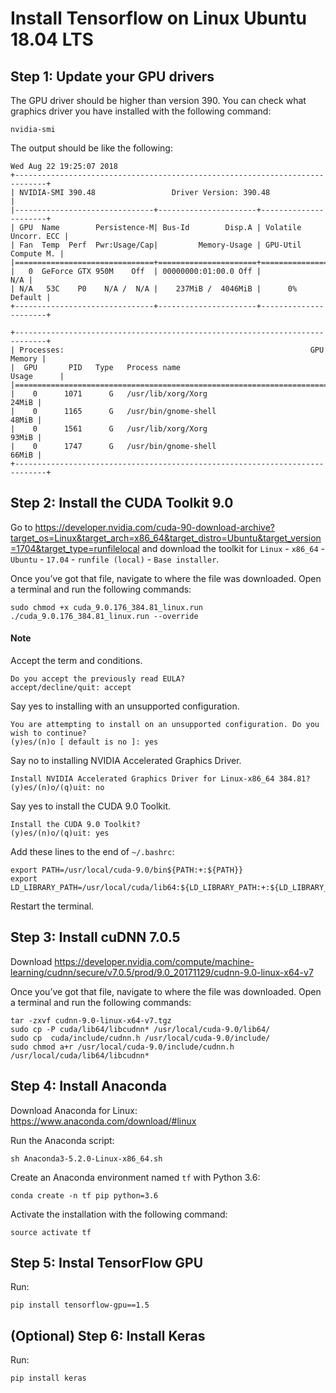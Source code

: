 # Install Tensorflow on Linux Ubuntu 18.04 LTS

## Step 1: Update your GPU drivers

The GPU driver should be higher than version 390. You can check what graphics driver you have installed with the following command:

```
nvidia-smi
```

The output should be like the following:

```
Wed Aug 22 19:25:07 2018 
+-----------------------------------------------------------------------------+
| NVIDIA-SMI 390.48                 Driver Version: 390.48                    |
|-------------------------------+----------------------+----------------------+
| GPU  Name        Persistence-M| Bus-Id        Disp.A | Volatile Uncorr. ECC |
| Fan  Temp  Perf  Pwr:Usage/Cap|         Memory-Usage | GPU-Util  Compute M. |
|===============================+======================+======================|
|   0  GeForce GTX 950M    Off  | 00000000:01:00.0 Off |                  N/A |
| N/A   53C    P0    N/A /  N/A |    237MiB /  4046MiB |      0%      Default |
+-------------------------------+----------------------+----------------------+
                                                                               
+-----------------------------------------------------------------------------+
| Processes:                                                       GPU Memory |
|  GPU       PID   Type   Process name                             Usage      |
|=============================================================================|
|    0      1071      G   /usr/lib/xorg/Xorg                            24MiB |
|    0      1165      G   /usr/bin/gnome-shell                          48MiB |
|    0      1561      G   /usr/lib/xorg/Xorg                            93MiB |
|    0      1747      G   /usr/bin/gnome-shell                          66MiB |
+-----------------------------------------------------------------------------+
```

## Step 2: Install the CUDA Toolkit 9.0


Go to https://developer.nvidia.com/cuda-90-download-archive?target_os=Linux&target_arch=x86_64&target_distro=Ubuntu&target_version=1704&target_type=runfilelocal and download the toolkit for `Linux` - `x86_64` - `Ubuntu` - `17.04` - `runfile (local)` - `Base installer`.

Once you’ve got that file, navigate to where the file was downloaded. Open a terminal and run the following commands:


```
sudo chmod +x cuda_9.0.176_384.81_linux.run
./cuda_9.0.176_384.81_linux.run --override
```

#### Note
Accept the term and conditions.
```
Do you accept the previously read EULA?
accept/decline/quit: accept
```

Say yes to installing with an unsupported configuration.
```
You are attempting to install on an unsupported configuration. Do you wish to continue?
(y)es/(n)o [ default is no ]: yes
```

Say no to installing NVIDIA Accelerated Graphics Driver.
```
Install NVIDIA Accelerated Graphics Driver for Linux-x86_64 384.81?
(y)es/(n)o/(q)uit: no
```

Say yes to install the CUDA 9.0 Toolkit.
```
Install the CUDA 9.0 Toolkit?
(y)es/(n)o/(q)uit: yes
```

Add these lines to the end of `~/.bashrc`:
```
export PATH=/usr/local/cuda-9.0/bin${PATH:+:${PATH}}
export LD_LIBRARY_PATH=/usr/local/cuda/lib64:${LD_LIBRARY_PATH:+:${LD_LIBRARY_PATH}}
```
Restart the terminal.

## Step 3: Install cuDNN 7.0.5

Download https://developer.nvidia.com/compute/machine-learning/cudnn/secure/v7.0.5/prod/9.0_20171129/cudnn-9.0-linux-x64-v7

Once you’ve got that file, navigate to where the file was downloaded. Open a terminal and run the following commands:

```
tar -zxvf cudnn-9.0-linux-x64-v7.tgz
sudo cp -P cuda/lib64/libcudnn* /usr/local/cuda-9.0/lib64/
sudo cp  cuda/include/cudnn.h /usr/local/cuda-9.0/include/
sudo chmod a+r /usr/local/cuda-9.0/include/cudnn.h /usr/local/cuda/lib64/libcudnn*
```

## Step 4: Install Anaconda

Download Anaconda for Linux: https://www.anaconda.com/download/#linux

Run the Anaconda script:
```
sh Anaconda3-5.2.0-Linux-x86_64.sh
```
Create an Anaconda environment named `tf` with Python 3.6:
```
conda create -n tf pip python=3.6
```

Activate the installation with the following command:
```
source activate tf
```

## Step 5: Instal TensorFlow GPU

Run:
```
pip install tensorflow-gpu==1.5
```

## (Optional) Step 6: Install Keras

Run:
```
pip install keras
```
